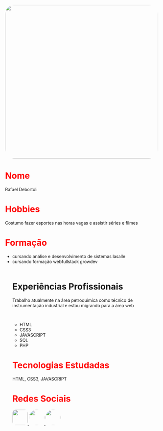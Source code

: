 <img src="https://tse4.mm.bing.net/th?id=OIP.NJtqPn99HZkIENz17ten6wHaFj&pid=Api&P=0&w=238&h=179" style="width:500px; border-radius:30px 30px 30px
30px;">

<h1 style="color:red">Nome</h1>
<p>Rafael Debortoli</p>

<h1 style="color:red">Hobbies</h1>
<p>Costumo fazer esportes nas horas vagas e assistir séries e filmes</p>

<h1 style="color:red">Formação</h1>
<ul>
    <li>cursando análise e desenvolvimento de sistemas lasalle</li>
    <li>cursando formação webfullstack growdev</li>
<br>

<h1>Experiências Profissionais</h1>
<p>Trabalho atualmente na área petroquímica como técnico de instrumentação industrial e estou migrando para a área web</p>
<br>
<ul>
    <li>HTML</li>
    <li>CSS3</li>
    <li>JAVASCRIPT</li>
    <li>SQL</li>
    <li>PHP</li>
</ul>

<H1 style="color:red">Tecnologias Estudadas</H1>
<p> HTML, CSS3, JAVASCRIPT</p>

<h1 style="color:red">Redes Sociais</h1>
<div>
<a href="https://www.linkedin.com/in/rafael-debortoli-9b988878/" target="_blank" >

<img src="https://tse1.mm.bing.net/th?id=OIP.ozDiSGJlUqI6815cRlJiNAHaHa&pid=Api&rs=1&c=1&qlt=95&w=121&h=121" style="width:50px;  border-radius:10px;">

<a href="https://www.instagram.com/debortolirafael25/" target="_blank" >

<img src="https://tse1.mm.bing.net/th?id=OIP.Nfyh9yL-Oc4-Yt630pXJSgHaHL&pid=Api&P=0&w=182&h=176" style="width:50px; border-radius:30px;">

<a href="https://www.facebook.com/rafael.debortoli.25/" target="_blank" >

<img src="https://tse1.mm.bing.net/th?id=OIP.PA2kREVfZLR4uiP3jBUP3wHaHJ&pid=Api&rs=1&c=1&qlt=95&w=122&h=118" style="width:50px;  border-radius:900px;">
</div>
